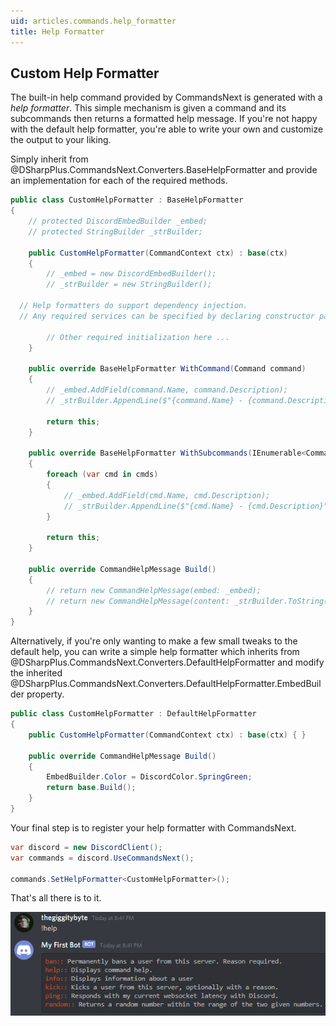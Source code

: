 ```yaml
---
uid: articles.commands.help_formatter
title: Help Formatter
---
```


## Custom Help Formatter

The built-in help command provided by CommandsNext is generated with a *help formatter*. This simple mechanism is given
a command and its subcommands then returns a formatted help message. If you're not happy with the default help
formatter, you're able to write your own and customize the output to your liking.

Simply inherit from @DSharpPlus.CommandsNext.Converters.BaseHelpFormatter and provide an implementation for each of the
required methods.

```cs
public class CustomHelpFormatter : BaseHelpFormatter
{
    // protected DiscordEmbedBuilder _embed;
    // protected StringBuilder _strBuilder;

    public CustomHelpFormatter(CommandContext ctx) : base(ctx)
    {
        // _embed = new DiscordEmbedBuilder();
        // _strBuilder = new StringBuilder();
  
  // Help formatters do support dependency injection.
  // Any required services can be specified by declaring constructor parameters. 

        // Other required initialization here ...
    }

    public override BaseHelpFormatter WithCommand(Command command)
    {
        // _embed.AddField(command.Name, command.Description);            
        // _strBuilder.AppendLine($"{command.Name} - {command.Description}");

        return this;
    }

    public override BaseHelpFormatter WithSubcommands(IEnumerable<Command> cmds)
    {
        foreach (var cmd in cmds)
        {
            // _embed.AddField(cmd.Name, cmd.Description);            
            // _strBuilder.AppendLine($"{cmd.Name} - {cmd.Description}");
        }

        return this;
    }

    public override CommandHelpMessage Build()
    {
        // return new CommandHelpMessage(embed: _embed);
        // return new CommandHelpMessage(content: _strBuilder.ToString());
    }
}
```

Alternatively, if you're only wanting to make a few small tweaks to the default help, you can write a simple help
formatter which inherits from @DSharpPlus.CommandsNext.Converters.DefaultHelpFormatter and modify the inherited
@DSharpPlus.CommandsNext.Converters.DefaultHelpFormatter.EmbedBuilder property.

```cs
public class CustomHelpFormatter : DefaultHelpFormatter
{
    public CustomHelpFormatter(CommandContext ctx) : base(ctx) { }

    public override CommandHelpMessage Build()
    {
        EmbedBuilder.Color = DiscordColor.SpringGreen;
        return base.Build();
    }
}
```

Your final step is to register your help formatter with CommandsNext.

```cs
var discord = new DiscordClient();
var commands = discord.UseCommandsNext();

commands.SetHelpFormatter<CustomHelpFormatter>();
```

That's all there is to it.

![Fresh New Look][0]

<!-- LINKS -->
[0]:  ../../images/commands_next_help_formatter_01.png
